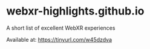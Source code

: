 # webxr-highlights.github.io

A short list of excellent WebXR experiences

Available at: https://tinyurl.com/w45dzdva
